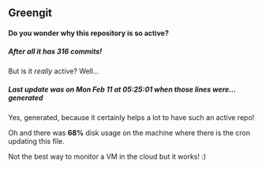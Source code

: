 ## Greengit

#### Do you wonder why this repository is so active?

##### After all it has 316 commits!

But is it *really* active? Well...

##### Last update was on Mon Feb 11 at 05:25:01 when those lines were... generated

Yes, generated, because it certainly helps a lot to have such an active repo!

Oh and there was **68%** disk usage on the machine
where there is the cron updating this file.

Not the best way to monitor a VM in the cloud but it works! :)
